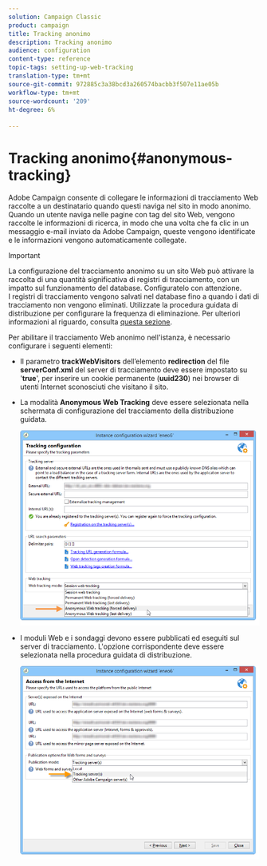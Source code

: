 ```yaml
---
solution: Campaign Classic
product: campaign
title: Tracking anonimo
description: Tracking anonimo
audience: configuration
content-type: reference
topic-tags: setting-up-web-tracking
translation-type: tm+mt
source-git-commit: 972885c3a38bcd3a260574bacbb3f507e11ae05b
workflow-type: tm+mt
source-wordcount: '209'
ht-degree: 6%

---
```



# Tracking anonimo{#anonymous-tracking}

 Adobe Campaign consente di collegare le informazioni di tracciamento Web raccolte a un destinatario quando questi naviga nel sito in modo anonimo. Quando un utente naviga nelle pagine con tag del sito Web, vengono raccolte le informazioni di ricerca, in modo che una volta che fa clic in un messaggio e-mail inviato da  Adobe Campaign, queste vengono identificate e le informazioni vengono automaticamente collegate.

>[!IMPORTANT]
>
>La configurazione del tracciamento anonimo su un sito Web può attivare la raccolta di una quantità significativa di registri di tracciamento, con un impatto sul funzionamento del database. Configuratelo con attenzione.\
>I registri di tracciamento vengono salvati nel database fino a quando i dati di tracciamento non vengono eliminati. Utilizzate la procedura guidata di distribuzione per configurare la frequenza di eliminazione. Per ulteriori informazioni al riguardo, consulta [questa sezione](../../installation/using/deploying-an-instance.md#purging-data).

Per abilitare il tracciamento Web anonimo nell&#39;istanza, è necessario configurare i seguenti elementi:

* Il parametro **trackWebVisitors** dell’elemento **redirection** del file **serverConf.xml** del server di tracciamento deve essere impostato su &#39;**true**&#39;, per inserire un cookie permanente (**uuid230**) nei browser di utenti Internet sconosciuti che visitano il sito.
* La modalità **Anonymous Web Tracking** deve essere selezionata nella schermata di configurazione del tracciamento della distribuzione guidata.

   ![](assets/webtracking_anonymous_set.png)

* I moduli Web e i sondaggi devono essere pubblicati ed eseguiti sul server di tracciamento. L&#39;opzione corrispondente deve essere selezionata nella procedura guidata di distribuzione.

   ![](assets/webtracking_publication_set_for_webapps.png)


